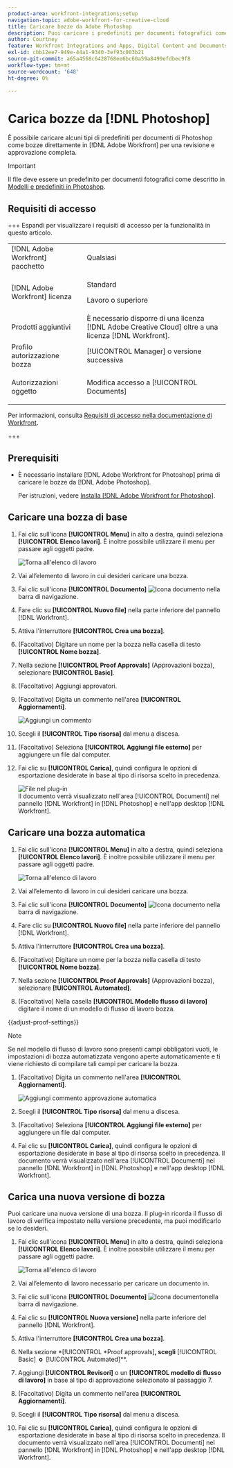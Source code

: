 ```yaml
---
product-area: workfront-integrations;setup
navigation-topic: adobe-workfront-for-creative-cloud
title: Caricare bozze da Adobe Photoshop
description: Puoi caricare i predefiniti per documenti fotografici come bozze direttamente in [!DNL Adobe Workfront]  per una revisione e un'approvazione approfondite.
author: Courtney
feature: Workfront Integrations and Apps, Digital Content and Documents
exl-id: cbb12ee7-949e-44a1-9340-3ef93c003b21
source-git-commit: a65a4568c6428768ee6bc60a59a8499efdbec9f8
workflow-type: tm+mt
source-wordcount: '648'
ht-degree: 0%

---
```


# Carica bozze da [!DNL Photoshop]

È possibile caricare alcuni tipi di predefiniti per documenti di Photoshop come bozze direttamente in [!DNL Adobe Workfront] per una revisione e approvazione completa.

>[!IMPORTANT]
>
>Il file deve essere un predefinito per documenti fotografici come descritto in [Modelli e predefiniti in Photoshop](https://helpx.adobe.com/photoshop/using/create-documents.html).



## Requisiti di accesso

+++ Espandi per visualizzare i requisiti di accesso per la funzionalità in questo articolo.

<table style="table-layout:auto"> 
 <col> 
 <col> 
 <tbody> 
  <tr> 
   <td role="rowheader">[!DNL Adobe Workfront] pacchetto</td> 
   <td> Qualsiasi</td> 
  </tr> 
  <tr> 
   <td role="rowheader">[!DNL Adobe Workfront] licenza</td> 
   <td> 
   <p>Standard</p>
   <p>Lavoro o superiore</p> </td> 
  </tr> 
  <tr> 
   <td role="rowheader">Prodotti aggiuntivi</td> 
   <td>È necessario disporre di una licenza [!DNL Adobe Creative Cloud] oltre a una licenza [!DNL Workfront].</td> 
  </tr> 
  <tr> 
   <td role="rowheader">Profilo autorizzazione bozza </td> 
   <td>[!UICONTROL Manager] o versione successiva</td> 
  </tr> 
  <tr> 
   <td role="rowheader">Autorizzazioni oggetto</td> 
   <td> <p>Modifica accesso a [!UICONTROL Documents]</p>  </td> 
  </tr> 
 </tbody> 
</table>

Per informazioni, consulta [Requisiti di accesso nella documentazione di Workfront](/help/quicksilver/administration-and-setup/add-users/access-levels-and-object-permissions/access-level-requirements-in-documentation.md).

+++

## Prerequisiti

* È necessario installare [!DNL Adobe Workfront for Photoshop] prima di caricare le bozze da [!DNL Adobe Photoshop].

  Per istruzioni, vedere [Installa [!DNL Adobe Workfront for Photoshop]](../../workfront-integrations-and-apps/adobe-workfront-for-creative-cloud/wf-cc-install-ps.md).

## Caricare una bozza di base

1. Fai clic sull&#39;icona **[!UICONTROL Menu]** in alto a destra, quindi seleziona **[!UICONTROL Elenco lavori]**. È inoltre possibile utilizzare il menu per passare agli oggetti padre.

   ![Torna all&#39;elenco di lavoro](assets/go-back-to-work-list-350x314.png)

1. Vai all’elemento di lavoro in cui desideri caricare una bozza.
1. Fai clic sull&#39;icona **[!UICONTROL Documento]** ![Icona documento](assets/documents.png) nella barra di navigazione.
1. Fare clic su **[!UICONTROL Nuovo file]** nella parte inferiore del pannello [!DNL Workfront].
1. Attiva l&#39;interruttore **[!UICONTROL Crea una bozza]**.
1. (Facoltativo) Digitare un nome per la bozza nella casella di testo **[!UICONTROL Nome bozza]**.
1. Nella sezione **[!UICONTROL Proof Approvals]** (Approvazioni bozza), selezionare **[!UICONTROL Basic]**.
1. (Facoltativo) Aggiungi approvatori.
1. (Facoltativo) Digita un commento nell&#39;area **[!UICONTROL Aggiornamenti]**.

   ![Aggiungi un commento](assets/add-comment.png)

1. Scegli il **[!UICONTROL Tipo risorsa]** dal menu a discesa.

1. (Facoltativo) Seleziona **[!UICONTROL Aggiungi file esterno]** per aggiungere un file dal computer.
1. Fai clic su **[!UICONTROL Carica]**, quindi configura le opzioni di esportazione desiderate in base al tipo di risorsa scelto in precedenza.

   ![File nel plug-in](assets/plugin-files-350x307.png)\
   Il documento verrà visualizzato nell&#39;area [!UICONTROL Documenti] nel pannello [!DNL Workfront] in [!DNL Photoshop] e nell&#39;app desktop [!DNL Workfront].


## Caricare una bozza automatica

1. Fai clic sull&#39;icona **[!UICONTROL Menu]** in alto a destra, quindi seleziona **[!UICONTROL Elenco lavori]**. È inoltre possibile utilizzare il menu per passare agli oggetti padre.

   ![Torna all&#39;elenco di lavoro](assets/go-back-to-work-list-350x314.png)

1. Vai all’elemento di lavoro in cui desideri caricare una bozza.
1. Fai clic sull&#39;icona **[!UICONTROL Documento]** ![Icona documento](assets/documents.png) nella barra di navigazione.

1. Fare clic su **[!UICONTROL Nuovo file]** nella parte inferiore del pannello [!DNL Workfront].
1. Attiva l&#39;interruttore **[!UICONTROL Crea una bozza]**.
1. (Facoltativo) Digitare un nome per la bozza nella casella di testo **[!UICONTROL Nome bozza]**.
1. Nella sezione **[!UICONTROL Proof Approvals]** (Approvazioni bozza), selezionare **[!UICONTROL Automated]**.
1. (Facoltativo) Nella casella **[!UICONTROL Modello flusso di lavoro]** digitare il nome di un modello di flusso di lavoro bozza.

{{adjust-proof-settings}}

>[!NOTE]
>
> Se nel modello di flusso di lavoro sono presenti campi obbligatori vuoti, le impostazioni di bozza automatizzata vengono aperte automaticamente e ti viene richiesto di compilare tali campi per caricare la bozza.


1. (Facoltativo) Digita un commento nell&#39;area **[!UICONTROL Aggiornamenti]**.

   ![Aggiungi commento approvazione automatica](assets/add-comment-automated-approval.png)

1. Scegli il **[!UICONTROL Tipo risorsa]** dal menu a discesa.
1. (Facoltativo) Seleziona **[!UICONTROL Aggiungi file esterno]** per aggiungere un file dal computer.
1. Fai clic su **[!UICONTROL Carica]**, quindi configura le opzioni di esportazione desiderate in base al tipo di risorsa scelto in precedenza.
Il documento verrà visualizzato nell&#39;area [!UICONTROL Documenti] nel pannello [!DNL Workfront] in [!DNL Photoshop] e nell&#39;app desktop [!DNL Workfront].

## Carica una nuova versione di bozza

Puoi caricare una nuova versione di una bozza. Il plug-in ricorda il flusso di lavoro di verifica impostato nella versione precedente, ma puoi modificarlo se lo desideri.

1. Fai clic sull&#39;icona **[!UICONTROL Menu]** in alto a destra, quindi seleziona **[!UICONTROL Elenco lavori]**. È inoltre possibile utilizzare il menu per passare agli oggetti padre.

   ![Torna all&#39;elenco di lavoro](assets/go-back-to-work-list-350x314.png)

1. Vai all’elemento di lavoro necessario per caricare un documento in.
1. Fai clic sull&#39;icona **[!UICONTROL Documento]** ![Icona documento](assets/documents.png)nella barra di navigazione.

1. Fai clic su **[!UICONTROL Nuova versione]** nella parte inferiore del pannello [!DNL Workfront].
1. Attiva l&#39;interruttore **[!UICONTROL Crea una bozza]**.

1. Nella sezione *[!UICONTROL *Proof approvals]&#x200B;**, scegli &#x200B;** [!UICONTROL Basic] **&#x200B; o &#x200B;** [!UICONTROL Automated]**.

1. Aggiungi **[!UICONTROL Revisori]** o un **[!UICONTROL modello di flusso di lavoro]** in base al tipo di approvazione selezionato al passaggio 7.

1. (Facoltativo) Digita un commento nell&#39;area **[!UICONTROL Aggiornamenti]**.
1. Scegli il **[!UICONTROL Tipo risorsa]** dal menu a discesa.
1. Fai clic su **[!UICONTROL Carica]**, quindi configura le opzioni di esportazione desiderate in base al tipo di risorsa scelto in precedenza.
Il documento verrà visualizzato nell&#39;area [!UICONTROL Documenti] nel pannello [!DNL Workfront] in [!DNL Photoshop] e nell&#39;app desktop [!DNL Workfront].
